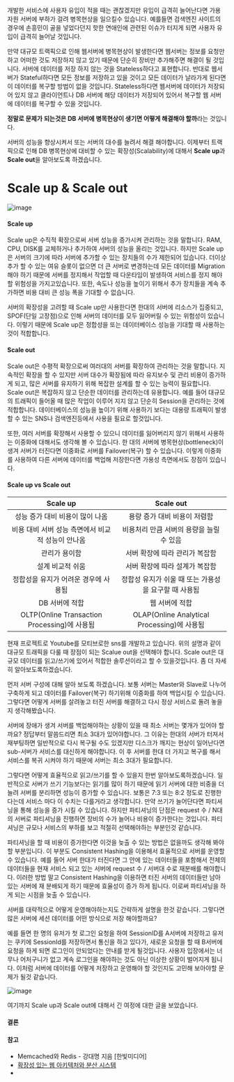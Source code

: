 개발한 서비스에 사용자 유입이 적을 때는 괜찮겠지만 유입이 급격히 늘어난다면 가용 자원 서버에 부하가 걸려 병목현상을 일으킬수 있습니다. 예를들면 검색엔진 사이트의 경우에 손흥민이 골을 넣었다던지 핫한 연애인에 관련된 이슈가 터지게 되면 사용자 유입이 급격히 늘어날 것입니다.

만약 대규모 트랙픽으로 인해 웹서버에 병목현상이 발생한다면 웹서버는 정보를 요청만 하고 어떠한 것도 저장하지 않고 있기 때문에 단순히 장비만 추가해주면 해결이 될 것입니다. 서버에 데이터를 저장 하지 않는 것을 Stateless하다고 표현합니다. 반대로 웹서버가 Stateful하다면 모든 정보를 저장하고 있을 것이고 모든 데이터가 날라가게 된다면 이 데이터를 복구할 방법이 없을 것입니다. Stateless하다면 웹서버에 데이터가 저장되어 있지 않고 클라이언트나 DB 서버에 해당 데이터가 저장되어 있어서 복구할 웹 서버에 데이터를 복구할 수 있을 것입니다.

**정말로 문제가 되는것은 DB 서버에 병목현상이 생기면 어떻게 해결해야 할까**라는 것입니다.

서버의 성능을 향상시켜서 또는 서버의 대수를 늘려서 해결 해야합니다. 이제부터 트랙픽으로 인해 DB 병목현상에 대비할 수 있는 확장성(Scalability)에 대해서 **Scale up**과 **Scale out**을 알아보도록 하겠습니다.



# Scale up & Scale out



![image](https://user-images.githubusercontent.com/55625864/94815388-6f2e1180-0435-11eb-9ef3-d90b24ec5bc0.png)



#### Scale up

Scale up은 수직적 확장으로써 서버 성능을 증가시켜 관리하는 것을 말합니다. RAM, CPU, DISK를 교체하거나 추가하여 서버의 성능을 올리는 것입니다. 하지만 Scale up은 서버의 크기에 따라 서버에 추가할 수 있는 장치들의 수가 제한되어 있습니다. 더이상 추가 할 수 있는 여유 슬롯이 없으면 더 큰 서버로 변경하는데 모든 데이터를 Migration해야 하기 때문에 서버를 정지해서 작업할 때 다운타임이 발생하여 서비스를 정지 해야할 위험성을 가지고있습니다. 또한, 속도나 성능을 높이기 위해서 추가 장치들을 계속 추가하면 비용 대비 큰 성능 폭을 기대할 수 없습니다.

서버의 확장성을 고려할 때 Scale up만 사용한다면 한대의 서버에 리소스가 집중되고, SPOF(단일 고장점)으로 인해 서버의 데이터를 모두 잃어버릴 수 있는 위험성이 있습니다. 이렇기 때문에 Scale up은 정합성을 또는 데이터베이스 성능을 기대할 때 사용하는것이 적합합니다.

#### Scale out

Scale out은 수평적 확장으로써 여러대의 서버를 확장하여 관리하는 것을 말합니다. 지속적인 확장을 할 수 있지만 서버 대수가 확장됨에 따라 유지보수 및 관리 비용이 증가하게 되고, 많은 서버를 유지하기 위해 복잡한 설계를 할 수 있는 능력이 필요합니다. Scale out은 복잡하지 않고 단순한 데이터를 관리하는데 유용합니다. 예를 들어 대규모의 트래픽이 들어올 때 많은 작업이 이루어 지지 않고 단순히 Session을 관리하는 것에 적합합니다. 데이터베이스의 성능을 높이기 위해 사용하기 보다는 대용량 트래픽이 발생할 수 있는 SNS나 검색엔진등에서 사용을 필요로 할것입니다.

또한, 여러 서버를 확장해서 사용할 수 있으니 데이터를 잃어버리지 않기 위해서 사용하는 이중화에 대해서도 생각해 볼 수 있습니다. 한 대의 서버에 병목현상(bottleneck)이 생겨 서버가 터진다면 이중화로 서버를 Failover(복구) 할 수 있습니다. 이렇게 이중화를 사용하여 다른 서버에 데이터를 백업해 저장한다면 가용성 측면에서도 장점이 있습니다.



#### Scale up vs Scale out

|                     Scale up                      |                      Scale out                       |
| :-----------------------------------------------: | :--------------------------------------------------: |
|          성능 증가 대비 비용이 많이 나옴          |             용량 증가 대비 비용이 저렴함             |
| 비용 대비 서버 성능 측면에서 비교적 성능이 안나옴 |       비용처리 만큼 서버의 용량을 늘릴 수 있음       |
|                   관리가 용이함                   |            서버 확장에 따라 관리가 복잡함            |
|                 설계 비교적 쉬움                  |            서버 확장에 따라 설계가 복잡함            |
|       정합성을 유지가 어려운 경우에 사용됨        | 정합성 유지가 쉬울 때 또는 가용성을 요구할 때 사용됨 |
|                  DB 서버에 적합                   |                    웹 서버에 적합                    |
|   OLTP(Online Transaction Processing)에 사용됨    |     OLAP(Online Analytical Processing)에 사용됨      |



현재 프로젝트로 Youtube를 모티브로한 sns를 개발하고 있습니다. 위의 설명과 같이 대규모 트래픽을 다룰 때 장점이 되는 Scalue out을 선택해야 합니다. Scale out은 대규모 데이터를 읽고/쓰기에 있어서 적합한 솔루션이라고 할 수 있을것입니다. 좀 더 자세히 알아보도록하겠습니다.

먼저 서버 구성에 대해 알아 보도록 하겠습니다. 보통 서버는 Master와 Slave로 나누어 구축하게 되고 데이터를 Failover(복구) 하기위해 이중화를 하여 백업시킬 수 있습니다. 그렇다면 어떻게 서버를 살려놓고 터진 서버를 해결하고 다시 정상 서비스로 돌려 놓을지 생각해봤습니다. 

서버에 장애가 생겨 서버를 백업해야하는 상황이 있을 때 최소 서버는 몇개가 있어야 할까요? 정답부터 말씀드리면 최소 3대가 있어야합니다. 그 이유는 한대의 서버가 터져서 재부팅하면 일반적으로 다시 복구될 수도 있겠지만 디스크가 깨지는 현상이 일어난다면 sub-서버가 서비스를 대신하게 해야합니다. 이 후 서버를 한대 더 가지고 복구를 해서 서비스를 복귀 시켜야 하기 때문에 서버는 최소 3대가 필요합니다.



그렇다면 어떻게 효율적으로 읽고/쓰기를 할 수 있을지 한번 알아보도록하겠습니다. 일반적으로 서버가 쓰기 기능보다는 읽기를 많이 하기 때문에 읽기 서버에 대한 비중을 더 늘려 서버를 분리하면 성능이 증가할 수 있습니다. 보통은 7:3 또는 8:2 정도로 진행한다는데 서비스 마다 이 수치는 다를거라고 생각합니다. 만약 쓰기가 늘어단다면 파티셔닝을 통해 성능을 증가 시킬 수 있습니다. 하지만 파티셔닝의 단점은 request 수 / N대의 서버로 파티셔닝을 진행하면 장비의 수가 늘어나 비용이 증가한다는 것입니다. 파티셔닝은 규모나 서비스의 부하를 보고 적절히 선택해야하는 부분인것 같습니다.



파티셔닝을 할 때 비용이 증가한다면 이것을 늦출 수 있는 방법은 없을까도 생각해 봐야할 부분입니다. 이 부분도 Consistent Hashing을 이용해서 효율적으로 서버를 운영할 수 있습니다. 예를 들어 서버 한대가 터진다면 그 안에 있는 데이터들을 포함해서 전체의 데이터들을 현재 서비스 되고 있는 서버에 request 수 / 서버대 수로 재분배를 해야합니다. 이러한 방법 말고 Consistent Hashing을 이용하면 터진 서버의 데이터들만 남아 있는 서버에 재 분배되게 하기 때문에 효율성이 증가 하게 됩니다. 이로써 파티셔닝을 하게 되는 시점을 늦출 수 있습니다.



서버를 대략적으로 어떻게 운영해야하는지도 간략하게 설명을 한것 같습니다. 그렇다면 많은 서버에 세션 데이터를 어떤 방식으로 저장 해야할까요?

예를 들면 한 명의 유저가 첫 로그인 요청을 하여 SessionID를 A서버에 저장하고 유저는 쿠키에 SessionId를 저장하면서 통신을 하고 있다가, 새로운 요청을 할 때 B서버에 요청을 하게 되면 로그인이 안되었다는 안내를 받게 될것입니다. 사용자 입장에서는 너무나 어처구니가 없고 계속 로그인을 해야하는 것도 아닌 이상한 상황이 벌어지게 됩니다. 이처럼 서버에 데이터를 어떻게 저장하고 운영해야 할 것인지도 고민해 보아야할 문제가 될것 같습니다.



![image](https://user-images.githubusercontent.com/55625864/94943432-aaead900-0512-11eb-80a9-4ab7d6cbae82.png)



여기까지 Scale up과 Scale out에 대해서 긴 여정에 대한 글을 보았습니다.



#### 결론





#### 참고

- Memcached와 Redis - 강대명 지음 [한빛미디어]
- [확장성 있는 웹 아키텍처와 분산 시스템](https://d2.naver.com/helloworld/206816)
- 